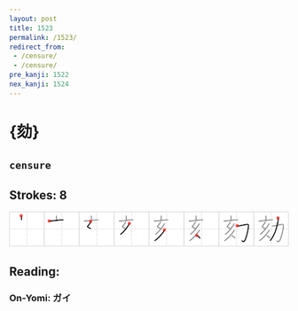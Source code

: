 ```yaml
---
layout: post
title: 1523
permalink: /1523/
redirect_from:
 - /censure/
 - /censure/
pre_kanji: 1522
nex_kanji: 1524
---
```


# {劾}

## `censure`

## Strokes: 8

<div class="stroke"><img src="../images/E58ABE.png" /></div>

## Reading:

### On-Yomi: ガイ
